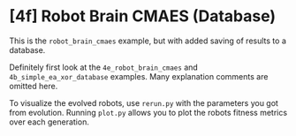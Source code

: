 # [4f] Robot Brain CMAES (Database)

This is the `robot_brain_cmaes` example, but with added saving of results to a database.

Definitely first look at the `4e_robot_brain_cmaes` and `4b_simple_ea_xor_database` examples.
Many explanation comments are omitted here.

To visualize the evolved robots, use `rerun.py` with the parameters you got from evolution.
Running `plot.py` allows you to plot the robots fitness metrics over each generation.
